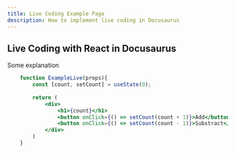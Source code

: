 ```yaml
---
title: Live Coding Example Page
description: How to implement live coding in Docusaurus
---
```


## Live Coding with React in Docusaurus

Some explanation

```jsx live
    function ExampleLive(props){
        const [count, setCount] = useState(0);
        
        return (
            <div>
                <h1>{count}</h1>
                <button onClick={() => setCount(count + 1)}>Add</button>
                <button onClick={() => setCount(count - 1)}>Substract</button>
            </div>
        )
    }

```

<!-- <iframe height="300" style="width: 100%;" scrolling="no" title="Untitled" src="https://codepen.io/iqmalr/embed/abMQaGX?default-tab=html%2Cresult" frameborder="no" loading="lazy" allowtransparency="true" allowfullscreen="true">
  See the Pen <a href="https://codepen.io/iqmalr/pen/abMQaGX">
  Untitled</a> by iqmalr (<a href="https://codepen.io/iqmalr">@iqmalr</a>)
  on <a href="https://codepen.io">CodePen</a>.
</iframe> -->